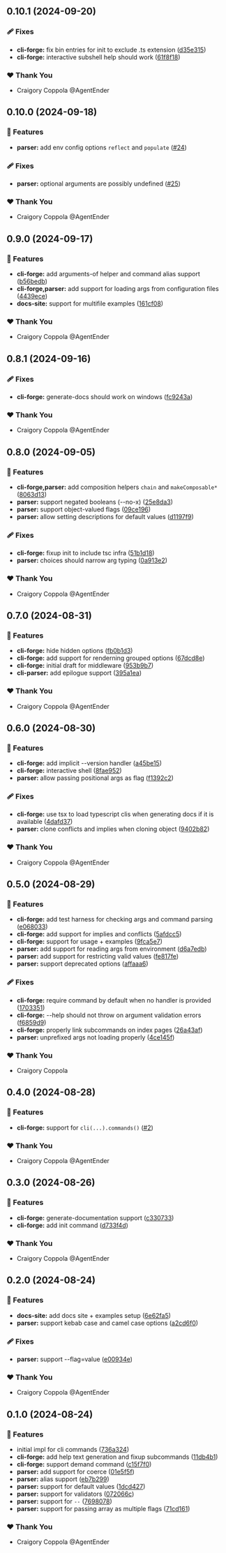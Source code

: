 ## 0.10.1 (2024-09-20)


### 🩹 Fixes

- **cli-forge:** fix bin entries for init to exclude .ts extension ([d35e315](https://github.com/agentender/cli-forge/commit/d35e315))
- **cli-forge:** interactive subshell help should work ([61f8f18](https://github.com/agentender/cli-forge/commit/61f8f18))

### ❤️  Thank You

- Craigory Coppola @AgentEnder

## 0.10.0 (2024-09-18)


### 🚀 Features

- **parser:** add env config options `reflect` and `populate` ([#24](https://github.com/agentender/cli-forge/pull/24))

### 🩹 Fixes

- **parser:** optional arguments are possibly undefined ([#25](https://github.com/agentender/cli-forge/pull/25))

### ❤️  Thank You

- Craigory Coppola @AgentEnder

## 0.9.0 (2024-09-17)


### 🚀 Features

- **cli-forge:** add arguments-of helper and command alias support ([b56bedb](https://github.com/agentender/cli-forge/commit/b56bedb))
- **cli-forge,parser:** add support for loading args from configuration files ([4439ece](https://github.com/agentender/cli-forge/commit/4439ece))
- **docs-site:** support for multifile examples ([161cf08](https://github.com/agentender/cli-forge/commit/161cf08))

### ❤️  Thank You

- Craigory Coppola @AgentEnder

## 0.8.1 (2024-09-16)


### 🩹 Fixes

- **cli-forge:** generate-docs should work on windows ([fc9243a](https://github.com/agentender/cli-forge/commit/fc9243a))

### ❤️  Thank You

- Craigory Coppola @AgentEnder

## 0.8.0 (2024-09-05)


### 🚀 Features

- **cli-forge,parser:** add composition helpers `chain` and `makeComposable*` ([8063d13](https://github.com/agentender/cli-forge/commit/8063d13))
- **parser:** support negated booleans (--no-x) ([25e8da3](https://github.com/agentender/cli-forge/commit/25e8da3))
- **parser:** support object-valued flags ([09ce196](https://github.com/agentender/cli-forge/commit/09ce196))
- **parser:** allow setting descriptions for default values ([d1197f9](https://github.com/agentender/cli-forge/commit/d1197f9))

### 🩹 Fixes

- **cli-forge:** fixup init to include tsc infra ([51b1d18](https://github.com/agentender/cli-forge/commit/51b1d18))
- **parser:** choices should narrow arg typing ([0a913e2](https://github.com/agentender/cli-forge/commit/0a913e2))

### ❤️  Thank You

- Craigory Coppola @AgentEnder

## 0.7.0 (2024-08-31)


### 🚀 Features

- **cli-forge:** hide hidden options ([fb0b1d3](https://github.com/agentender/cli-forge/commit/fb0b1d3))
- **cli-forge:** add support for renderning grouped options ([67dcd8e](https://github.com/agentender/cli-forge/commit/67dcd8e))
- **cli-forge:** initial draft for middleware ([953b9b7](https://github.com/agentender/cli-forge/commit/953b9b7))
- **cli-parser:** add epilogue support ([395a1ea](https://github.com/agentender/cli-forge/commit/395a1ea))

### ❤️  Thank You

- Craigory Coppola @AgentEnder

## 0.6.0 (2024-08-30)


### 🚀 Features

- **cli-forge:** add implicit --version handler ([a45be15](https://github.com/agentender/cli-forge/commit/a45be15))
- **cli-forge:** interactive shell ([8fae952](https://github.com/agentender/cli-forge/commit/8fae952))
- **parser:** allow passing positional args as flag ([f1392c2](https://github.com/agentender/cli-forge/commit/f1392c2))

### 🩹 Fixes

- **cli-forge:** use tsx to load typescript clis when generating docs if it is available ([4dafd37](https://github.com/agentender/cli-forge/commit/4dafd37))
- **parser:** clone conflicts and implies when cloning object ([9402b82](https://github.com/agentender/cli-forge/commit/9402b82))

### ❤️  Thank You

- Craigory Coppola @AgentEnder

## 0.5.0 (2024-08-29)


### 🚀 Features

- **cli-forge:** add test harness for checking args and command parsing ([e068033](https://github.com/agentender/cli-forge/commit/e068033))
- **cli-forge:** add support for implies and conflicts ([5afdcc5](https://github.com/agentender/cli-forge/commit/5afdcc5))
- **cli-forge:** support for usage + examples ([9fca5e7](https://github.com/agentender/cli-forge/commit/9fca5e7))
- **parser:** add support for reading args from environment ([d6a7edb](https://github.com/agentender/cli-forge/commit/d6a7edb))
- **parser:** add support for restricting valid values ([fe817fe](https://github.com/agentender/cli-forge/commit/fe817fe))
- **parser:** support deprecated options ([affaaa6](https://github.com/agentender/cli-forge/commit/affaaa6))

### 🩹 Fixes

- **cli-forge:** require command by default when no handler is provided ([1703351](https://github.com/agentender/cli-forge/commit/1703351))
- **cli-forge:** --help should not throw on argument validation errors ([f6859d9](https://github.com/agentender/cli-forge/commit/f6859d9))
- **cli-forge:** properly link subcommands on index pages ([26a43af](https://github.com/agentender/cli-forge/commit/26a43af))
- **parser:** unprefixed args not loading properly ([4ce145f](https://github.com/agentender/cli-forge/commit/4ce145f))

### ❤️  Thank You

- Craigory Coppola

## 0.4.0 (2024-08-28)


### 🚀 Features

- **cli-forge:** support for `cli(...).commands()` ([#2](https://github.com/agentender/cli-forge/pull/2))

### ❤️  Thank You

- Craigory Coppola @AgentEnder

## 0.3.0 (2024-08-26)


### 🚀 Features

- **cli-forge:** generate-documentation support ([c330733](https://github.com/agentender/cli-forge/commit/c330733))
- **cli-forge:** add init command ([d733f4d](https://github.com/agentender/cli-forge/commit/d733f4d))

### ❤️  Thank You

- Craigory Coppola @AgentEnder

## 0.2.0 (2024-08-24)


### 🚀 Features

- **docs-site:** add docs site + examples setup ([6e62fa5](https://github.com/agentender/cli-forge/commit/6e62fa5))
- **parser:** support kebab case and camel case options ([a2cd6f0](https://github.com/agentender/cli-forge/commit/a2cd6f0))

### 🩹 Fixes

- **parser:** support --flag=value ([e00934e](https://github.com/agentender/cli-forge/commit/e00934e))

### ❤️  Thank You

- Craigory Coppola @AgentEnder

## 0.1.0 (2024-08-24)


### 🚀 Features

- initial impl for cli commands ([736a324](https://github.com/AgentEnder/cli-forge/commit/736a324))
- **cli-forge:** add help text generation and fixup subcommands ([11db4b1](https://github.com/AgentEnder/cli-forge/commit/11db4b1))
- **cli-forge:** support demand command ([c15f7f0](https://github.com/AgentEnder/cli-forge/commit/c15f7f0))
- **parser:** add support for coerce ([01e5f5f](https://github.com/AgentEnder/cli-forge/commit/01e5f5f))
- **parser:** alias support ([eb7b299](https://github.com/AgentEnder/cli-forge/commit/eb7b299))
- **parser:** support for default values ([1dcd427](https://github.com/AgentEnder/cli-forge/commit/1dcd427))
- **parser:** support for validators ([072066c](https://github.com/AgentEnder/cli-forge/commit/072066c))
- **parser:** support for `--` ([7698078](https://github.com/AgentEnder/cli-forge/commit/7698078))
- **parser:** support for passing array as multiple flags ([71cd161](https://github.com/AgentEnder/cli-forge/commit/71cd161))

### ❤️  Thank You

- Craigory Coppola @AgentEnder